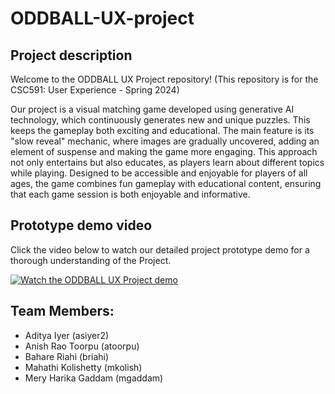 # ODDBALL-UX-project

## Project description

Welcome to the ODDBALL UX Project repository! (This repository is for the CSC591: User Experience - Spring 2024)

Our project is a visual matching game developed using generative AI technology, which continuously generates new and unique puzzles. This keeps the gameplay both exciting and educational. The main feature is its "slow reveal" mechanic, where images are gradually uncovered, adding an element of suspense and making the game more engaging. This approach not only entertains but also educates, as players learn about different topics while playing. Designed to be accessible and enjoyable for players of all ages, the game combines fun gameplay with educational content, ensuring that each game session is both enjoyable and informative.

## Prototype demo video

Click the video below to watch our detailed project prototype demo for a thorough understanding of the Project. 

[![Watch the ODDBALL UX Project demo](https://img.youtube.com/vi/3ro1h9f3R_s/0.jpg)](https://youtu.be/3ro1h9f3R_s?)

## Team Members:
- Aditya Iyer (asiyer2)
- Anish Rao Toorpu (atoorpu)
- Bahare Riahi (briahi)
- Mahathi Kolishetty (mkolish)
- Mery Harika Gaddam (mgaddam)
